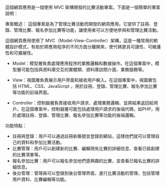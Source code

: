這個網頁應用是一個使用 MVC 架構開發的比賽活動專案。下面是一個簡單的專案說明：

專案概述：
這個專案是為了管理比賽活動而開發的網頁應用。它提供了註冊、登錄、管理比賽、報名參加比賽等功能，讓使用者可以方便地參與和管理比賽活動。

這個網頁應用使用了 MVC（Model-View-Controller）架構，這是一種常用的軟體設計模式，有助於將應用程序的不同方面分離開來，使代碼更具可讀性、可維護性和可擴展性。

- Model：模型層負責處理應用程序的業務邏輯和數據操作。在這個專案中，模型層可能包括與資料庫交互的實體類、資料庫訪問介面、業務服務等。

- View：視圖層負責展示用戶界面和接收用戶輸入。在這個專案中，視圖層包括 HTML、CSS、JavaScript
，用於註冊、登錄、管理比賽、報名參加比賽等功能的前端界面。

- Controller：控制器層負責接收用戶請求、處理業務邏輯、並將結果返回給用戶。在這個專案中，控制器層可能包括處理用戶請求的後端代碼，如PHP，用於處理註冊、登錄、管理比賽、報名參加比賽等功能的後端邏輯。

功能特點：
- 註冊與登錄：用戶可以通過註冊新賬號並登錄到網站，這樣他們就可以管理自己的資料和參加比賽活動。
- 比賽管理：用戶可以創建新的比賽、編輯現有比賽的詳細信息、查看已經創建的比賽清單等。
- 報名參加比賽：用戶可以報名參加他們感興趣的比賽，並查看已報名比賽的詳細信息。
- 後台管理：管理員可以登錄到後台管理界面，進行比賽活動的管理，包括管理用戶資料、比賽編輯等功能。
  

 
 
